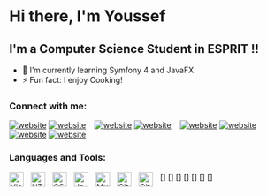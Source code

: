 # Hi there, I'm Youssef 


## I'm a Computer Science Student in ESPRIT !!

- 🌱 I’m currently learning Symfony 4 and JavaFX
- ⚡ Fun fact: I enjoy Cooking! 

### Connect with me:

[![website](./img/facebook-light.svg)](https://www.facebook.com/profile.php?id=100009298734153#gh-light-mode-only)
[![website](./img/facebook-dark.svg)](https://www.facebook.com/profile.php?id=100009298734153#gh-dark-mode-only)
&nbsp;&nbsp;
[![website](./img/twitter-light.svg)](https://twitter.com/youssefjaoua2#gh-light-mode-only)
[![website](./img/twitter-dark.svg)](https://twitter.com/youssefjaoua2#gh-dark-mode-only)
&nbsp;&nbsp;
[![website](./img/linkedin-light.svg)](https://www.linkedin.com/in/youssef-jaoua-b74b47162/#gh-light-mode-only)
[![website](./img/linkedin-dark.svg)](https://www.linkedin.com/in/youssef-jaoua-b74b47162/#gh-dark-mode-only)
&nbsp;&nbsp;
[![website](./img/instagram-light.svg)](https://www.instagram.com/jaoua_youssef/#gh-light-mode-only)
[![website](./img/instagram-dark.svg)](https://www.instagram.com/jaoua_youssef/#gh-dark-mode-only)

### Languages and Tools:

[<img align="left" alt="Visual Studio Code" width="26px" src="https://cdn.jsdelivr.net/gh/devicons/devicon/icons/vscode/vscode-original.svg" style="padding-right:10px;" />]
[<img align="left" alt="HTML5" width="26px" src="https://cdn.jsdelivr.net/gh/devicons/devicon/icons/html5/html5-original.svg" style="padding-right:10px;" />]
[<img align="left" alt="CSS3" width="26px" src="https://cdn.jsdelivr.net/gh/devicons/devicon/icons/css3/css3-original.svg" style="padding-right:10px;" />]
[<img align="left" alt="JavaScript" width="26px" src="https://cdn.jsdelivr.net/gh/devicons/devicon/icons/javascript/javascript-original.svg" style="padding-right:10px;" />]
[<img align="left" alt="MySQL" width="26px" src="https://cdn.jsdelivr.net/gh/devicons/devicon/icons/mysql/mysql-original.svg" style="padding-right:10px;" />]
[<img align="left" alt="GitHub" width="26px" src="https://user-images.githubusercontent.com/3369400/139447912-e0f43f33-6d9f-45f8-be46-2df5bbc91289.png" style="padding-right:10px;" />]
[<img align="left" alt="GitHub" width="26px" src="https://user-images.githubusercontent.com/3369400/139448065-39a229ba-4b06-434b-bc67-616e2ed80c8f.png" style="padding-right:10px;" />]


<br />
<br />



[twitter]: https://twitter.com/youssefjaoua2
[facebook]: https://www.facebook.com/profile.php?id=100009298734153
[instagram]: https://www.instagram.com/jaoua_youssef/
[linkedin]: https://www.linkedin.com/in/youssef-jaoua-b74b47162/

